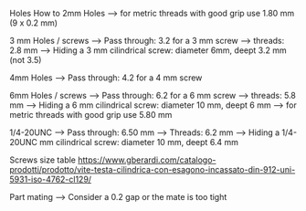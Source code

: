 Holes How to
2mm Holes
--> for metric threads with good grip use 1.80 mm (9 x 0.2 mm)

3 mm Holes / screws
--> Pass through: 3.2 for a 3 mm screw
--> threads: 2.8 mm
--> Hiding a 3 mm cilindrical screw: diameter 6mm, deept 3.2 mm (not 3.5)

4mm Holes
--> Pass through: 4.2 for a 4 mm screw

6mm Holes / screws
--> Pass through: 6.2 for a 6 mm screw
--> threads: 5.8 mm
--> Hiding a 6 mm cilindrical screw: diameter 10 mm, deept 6 mm
--> for metric threads with good grip use 5.80 mm


1/4-20UNC
--> Pass through: 6.50 mm
--> Threads: 6.2 mm
--> Hiding a 1/4-20UNC mm cilindrical screw: diameter 10 mm, deept 6.4 mm


Screws size table
https://www.gberardi.com/catalogo-prodotti/prodotto/vite-testa-cilindrica-con-esagono-incassato-din-912-uni-5931-iso-4762-cl129/




Part mating
--> Consider a 0.2 gap or the mate is too tight




